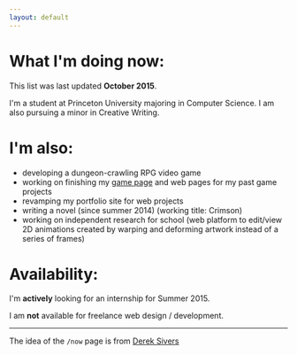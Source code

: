 ```yaml
---
layout: default
---
```


# What I'm doing now:

This list was last updated **October 2015**.

I'm a student at Princeton University majoring in Computer Science. I am also pursuing a minor in Creative Writing.

# I'm also:

* developing a dungeon-crawling RPG video game
* working on finishing my [game page](http://amorphous.itch.io) and web pages for my past game projects
* revamping my portfolio site for web projects
* writing a novel (since summer 2014) (working title: Crimson)
* working on independent research for school (web platform to edit/view 2D animations created by warping and deforming artwork instead of a series of frames)

# Availability:

I'm **actively** looking for an internship for Summer 2015.

I am **not** available for freelance web design / development.

---

The idea of the `/now` page is from [Derek Sivers](https://sivers.org/nowff)
